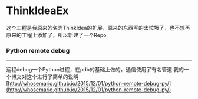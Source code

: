 # ThinkIdeaEx

这个工程是我原来的名为ThinkIdea的扩展，原来的东西写的太垃圾了，也不想再原来的工程上添加了，所以新建了一个Repo

### Python remote debug
***

远程debug一个Python进程，在pdb的基础上做的，通信使用了有名管道
我的一个博文对这个进行了简单的说明[http://whosemario.github.io/2015/12/01/python-remote-debug-py/](http://whosemario.github.io/2015/12/01/python-remote-debug-py/)
